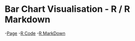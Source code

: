 # Bar Chart Visualisation - R / R Markdown
-[Page](https://hk273.github.io/R_BarChart_3863/)
-[R Code](https://github.com/HK273/R_BarChart_3863/blob/master/R%20Code/3863%20-%20Visualisation.R)
-[R MarkDown](https://github.com/HK273/R_BarChart_3863/blob/master/R%20Markdown/3863---Markdown.Rmd)
